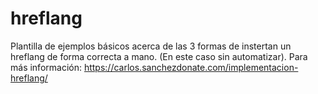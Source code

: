 # hreflang
Plantilla de ejemplos básicos acerca de las 3 formas de instertan un hreflang de forma correcta a mano. (En este caso sin automatizar).
Para más información: https://carlos.sanchezdonate.com/implementacion-hreflang/
